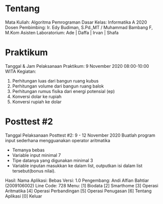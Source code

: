 # Tentang
Mata Kuliah: Algoritma Pemrograman Dasar
Kelas: Informatika A 2020
Dosen Pembimbing: Ir. Edy Budiman, S.Pd.,MT / Muhammad Bambang F, M.Kom
Asisten Laboratorium: Ade | Daffa | Irvan | Shafa

# Praktikum
Tanggal & Jam Pelaksanaan Praktikum: 9 November 2020 08:00-10:00 WITA
Kegiatan:
1. Perhitungan luas dari bangun ruang kubus
2. Perhitungan volume dari bangun ruang balok
3. Perhitungan rumus fisika dari energi potensial (ep)
4. Konversi dolar ke rupiah
5. Konversi rupiah ke dolar

# Posttest #2
Tanggal Pelaksanaan Posttest #2: 9 - 12 November 2020
Buatlah program input sederhana mengguanakan operator aritmatika
- Temanya bebas 
- Variable input minimal 7
- Tipe datanya yang digunakan minimal 3 
- Variable inputan masukkan ke dalam list, outputkan isi dalam list tersebut(bonus nilai).

Hasil:
Nama Aplikasi: Bebas
Versi: 1.0
Pengembang: Andi Alfian Bahtiar (2009106002)
Line Code: 728
Menu:
[1] Biodata
[2] Smarthome
[3] Operasi Aritmatika
[4] Operasi Perbandingan
[5] Operasi Penugasan
[6] Tentang Aplikasi
[0] Keluar
